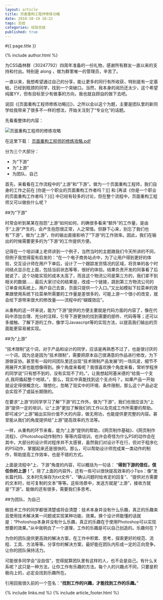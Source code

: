 ```yaml
---
layout: article
title: 页面重构工程师修练功略
date: 2010-10-19 16:22
tags: 总结
categories: 经验总结
published: true
---
```


#{{ page.title }}

{% include author.html %}

为CSS森林群（30247792）四周年准备的一份礼物，感谢所有群友一直以来的支持和付出。特别是 along ，做为群里唯一的管理员，辛苦了。

一直以来，我想希望通过自己的分享，能让更多的同行有所收获，特别是有一定基础，已经到瓶颈的同学，找到一个突破口。当然，我本身的阅历还太少，这个希望纯属YY，但有目标至少有做事的方向，我也就自顾自的做下去吧。

说回《[页面重构工程师修练功略][]》，之所以会以这个为题，主要是团队里的新同学给我带来了很多不一样的想法，开始关注到了“专业化”的话题。

先看看整体的内容：

![页面重构工程师的修练攻略](http://i4.minus.com/ibo5uRJSi2mCUt.png)

在这里下载： [页面重构工程师的修练攻略.pdf](http://www.cssforest.org/blog/index.php?s=file_download&id=24)

分为三个大部分：

- 为“下游”
- 为“上游”
- 为团队、自己

首先，来看看在工作流程中的“上游”和“下游”。做为一个页面重构工程师，我们自身的工作之前在 [你是一个职业的页面重构工作者吗？][] 和 [再读《你是一个职业的页面重构工作者吗？》][] 中已经有较多的讨论，但在整个流程中，页面重构工程师又可以做些什么呢？

##为“下游”

时常会听到某某在抱怨“上游“如何如何，的确很多看来“额外”的工作量，是由于“上游“产生的，会产生抱怨很正常，人之常情。但静下心来，别忘了我们也有“下游”。做为“上游”，你的输出直接影响了“下游“的工作效率。因此，我们在输出的时候需要更多的为“下游“的工作提供方便。

记得在一个培训课上老师讲到一个例子，当然当时的主题跟我们今天所讲的不同，但例子我觉得蛮有启发的：“在一个电子商务站点中，为了让用户得到更好的体验，交互设计师在用户下单后，设计了一个跟踪发货情况的区域，将货单的各个时间结点显示在上面，包括当前状态等等，很好的体验。结果负责开发的同事看了后就说了，这个功能实现的成本太高了，而且这个物流公司是第三方的，我们拿不到相关的数据…… 最后大家讨论的结果是，改成一个链接，跳到第三方物流公司的订单查询系统上，用户自己去查，页面只提供一个入口。”又比如模拟下拉菜单的效果跟使用系统下拉菜单所需要的工作量是差很多的，可能上游一个很小的改变，就会给下游带来很大的修改量——流程中的“蝴蝶效应”。

从重构的这一环来说，能为“下游”提供的方便主要就是代码方面的内容了，像在代码中添加合理、充分的注释，引导下游更快的找到需要的部件、代码等等；还可以多接触、了解下游的工作，像学习Javascript等的实现方法，以提高我们输出的页面能更容易被实现。

##为“上游”

“技术限制”这个词，对于产品和设计的同学，应该是再熟悉不过了，也是很讨厌的一个词，因为总是因为“技术限制”，需要把原本自己很满意的作品进行修改，为下游做妥协。甚至有一段时间团队里还出现“技术限制产品发展”的一场风波，细节不用展开大家也能想像得到。换个角度来看呢？我很喜欢换个角度来看，常听学程序的同学说“只有想不到的，没有实现不了的。”，让我想起阿基米德的“给我一个支点,我将撬起整个地球。”，那么，现实中真能找到这个支点吗？。如果产品一开始就设定得很概念化、理想化，忽略了现实中的环境、条件限制，那么这个产品必定会实现不了或延长期限的。

在要求“上游“的同学学习了解“下游“的工作外，做为“下游”，我们也很应该为“上游”提供一定的培训，让“上游”更加了解我们的工作以及完成工作所需要的帮助。即可减少“上游”输出实际价值不大的内容，做无用功，也能提供更完整的内容。甚至能从我们的角度提供给“上游”提高效率的方法等。

一样，从重构的环节来看，能为“上游”提供的帮助，《网页制作基础》、《网页制作流程》、《Photoshop动作制作》等等内容培训，也许会奇怪为什么PS的动作会在其中，大部分的设计师对程序并不太感冒，虽然我们对设计不在行，但对于程序化的PS动作，掌握起来还是很快的。那么，可以帮助设计师完成某一类动作的制作，帮助提高工作效率，也是不错的方式。

上面是流程中“上、下游”角度的内容，可以概括为一句话： “**得到下游的信任，信任你的上游！**”。除了上面的内容外，还有一些可以很快提高效率的小Tips：像“发长篇代码、文本时先保存为txt文件”、“确认问题时给肯定的回复”、“提供对方需要的文本时，给可复制的文本”等等。这些场景中，发送方就是“上游”，接收方就是“下游”。能做的还有很多，需要我们多思考。

##为团队、为自己

做技术工作的同学都很清楚或将会清楚：技术本身并没有什么乐趣，真正的乐趣来且使用技术解决某一问题或实现某种功能、效果。换个设计师能懂的话就是：“Photoshop本身并没有什么乐趣，真正的乐趣在于使用Photoshop可以实现想要的效果。”从中我明白了一个道理，工作的乐趣是可以自己创造的。乐趣何在？

为你的团队提供更高效的解决方案，在工作中积累、思考，探索更好的规范、流程、工具、方法等等。分享你的解决方案，最好能在团队内形成一定的正向竞争，让你的团队保持活力。

可能很多同学会“没自信”，觉得就算团队里有这样的人，也不会是自己。有什么关系呢？这只是一种方法，让你工作有乐趣的方法。每个人的兴趣点不同，只要是积极向上的，必定会找到乐趣所在。

引用回我很久前的一个签名：“**找到工作的兴趣，才能找到工作的乐趣。**”

{% include links.md %}
{% include article_footer.html %}
